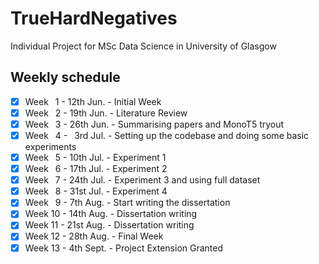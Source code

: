 # TrueHardNegatives
Individual Project for MSc Data Science in University of Glasgow

## Weekly schedule
- [x] Week &ensp;1 - 12th Jun. - Initial Week
- [x] Week &ensp;2 - 19th Jun. - Literature Review
- [x] Week &ensp;3 - 26th Jun. - Summarising papers and MonoT5 tryout
- [x] Week &ensp;4 - &ensp;3rd Jul. - Setting up the codebase and doing some basic experiments
- [x] Week &ensp;5 - 10th Jul. - Experiment 1
- [x] Week &ensp;6 - 17th Jul. - Experiment 2
- [x] Week &ensp;7 - 24th Jul. - Experiment 3 and using full dataset
- [x] Week &ensp;8 - 31st Jul. - Experiment 4
- [x] Week &ensp;9 - 7th Aug. - Start writing the dissertation
- [x] Week 10 - 14th Aug. - Dissertation writing
- [x] Week 11 - 21st Aug. - Dissertation writing
- [x] Week 12 - 28th Aug. - Final Week
- [x] Week 13 - 4th Sept. - Project Extension Granted
